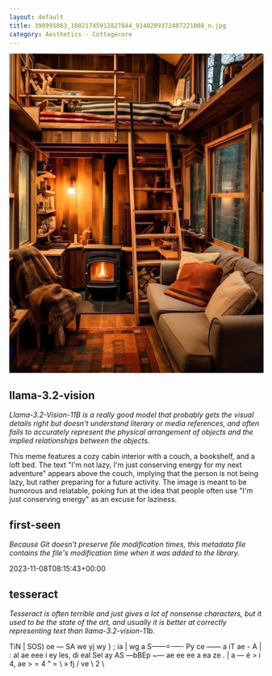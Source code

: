 ```yaml
---
layout: default
title: 398995863_18021745912827844_9140289372407221008_n.jpg
category: Aesthetics - Cottagecore
---
```


<div markdown="0"><a href="398995863_18021745912827844_9140289372407221008_n.jpg"><img class="photo" src="398995863_18021745912827844_9140289372407221008_n.jpg" /></a>

<h2>llama-3.2-vision</h2>
<p><i>Llama-3.2-Vision-11B is a really good model that probably gets the visual details right but doesn't understand literary or media references, and often fails to accurately represent the physical arrangement of objects and the implied relationships between the objects.</i></p>
<p>This meme features a cozy cabin interior with a couch, a bookshelf, and a loft bed. The text &quot;I&#x27;m not lazy, I&#x27;m just conserving energy for my next adventure&quot; appears above the couch, implying that the person is not being lazy, but rather preparing for a future activity. The image is meant to be humorous and relatable, poking fun at the idea that people often use &quot;I&#x27;m just conserving energy&quot; as an excuse for laziness.</p>

<h2>first-seen</h2>
<p><i>Because Git doesn't preserve file modification times, this metadata file contains the file's modification time when it was added to the library.</i></p>
<p>2023-11-08T08:15:43+00:00</p>

<h2>tesseract</h2>
<p><i>Tesseract is often terrible and just gives a lot of nonsense characters, but it used to be the state of the art, and usually it is better at correctly representing text than llama-3.2-vision-11b.</i></p>
<p>TiN | SOS) oe — SA we yj wy } ; ia | wg a S——=-—- Py ce —— a iT ae - A | : al ae eee i ey les, di eal Sel ay AS —bBEp ~— ae ee ee a ea ze . | a — é &gt; i 4, ae &gt; = 4 &quot; = \ » fj / ve \ 2 \</p>

</div>

